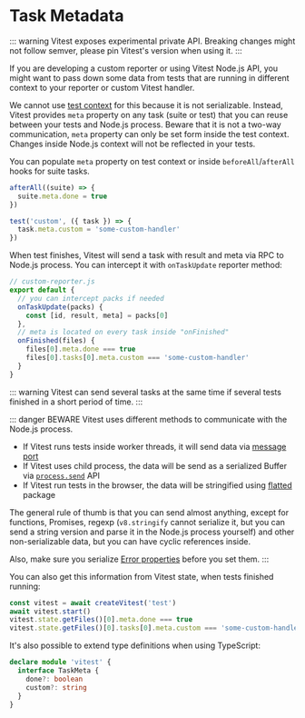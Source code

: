 # Task Metadata

::: warning
Vitest exposes experimental private API. Breaking changes might not follow semver, please pin Vitest's version when using it.
:::

If you are developing a custom reporter or using Vitest Node.js API, you might want to pass down some data from tests that are running in different context to your reporter or custom Vitest handler.

We cannot use [test context](/guide/test-context) for this because it is not serializable. Instead, Vitest provides `meta` property on any task (suite or test) that you can reuse between your tests and Node.js process. Beware that it is not a two-way communication, `meta` property can only be set form inside the test context. Changes inside Node.js context will not be reflected in your tests.

You can populate `meta` property on test context or inside `beforeAll`/`afterAll` hooks for suite tasks.

```ts
afterAll((suite) => {
  suite.meta.done = true
})

test('custom', ({ task }) => {
  task.meta.custom = 'some-custom-handler'
})
```

When test finishes, Vitest will send a task with result and meta via RPC to Node.js process. You can intercept it with `onTaskUpdate` reporter method:

```ts
// custom-reporter.js
export default {
  // you can intercept packs if needed
  onTaskUpdate(packs) {
    const [id, result, meta] = packs[0]
  },
  // meta is located on every task inside "onFinished"
  onFinished(files) {
    files[0].meta.done === true
    files[0].tasks[0].meta.custom === 'some-custom-handler'
  }
}
```

::: warning
Vitest can send several tasks at the same time if several tests finished in a short period of time.
:::

::: danger BEWARE
Vitest uses different methods to communicate with the Node.js process.

- If Vitest runs tests inside worker threads, it will send data via [message port](https://developer.mozilla.org/en-US/docs/Web/API/MessagePort)
- If Vitest uses child process, the data will be send as a serialized Buffer via [`process.send`](https://nodejs.org/api/process.html#processsendmessage-sendhandle-options-callback) API
- If Vitest run tests in the browser, the data will be stringified using [flatted](https://www.npmjs.com/package/flatted) package

The general rule of thumb is that you can send almost anything, except for functions, Promises, regexp (`v8.stringify` cannot serialize it, but you can send a string version and parse it in the Node.js process yourself) and other non-serializable data, but you can have cyclic references inside.

Also, make sure you serialize [Error properties](https://developer.mozilla.org/en-US/docs/Web/API/Web_Workers_API/Structured_clone_algorithm#error_types) before you set them.
:::

You can also get this information from Vitest state, when tests finished running:

```ts
const vitest = await createVitest('test')
await vitest.start()
vitest.state.getFiles()[0].meta.done === true
vitest.state.getFiles()[0].tasks[0].meta.custom === 'some-custom-handler'
```

It's also possible to extend type definitions when using TypeScript:

```ts
declare module 'vitest' {
  interface TaskMeta {
    done?: boolean
    custom?: string
  }
}
```